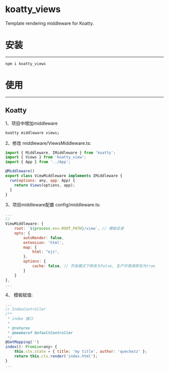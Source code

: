 # koatty_views
Template rendering middleware for Koatty.

# 安装
-----

```
npm i koatty_views
```

# 使用
-----

## Koatty

1、项目中增加middleware

```sh
koatty middleware views;
```

2、修改 middleware/ViewsMiddleware.ts:

```js
import { Middleware, IMiddleware } from 'koatty';
import { Views } from 'koatty_view';
import { App } from '../App';

@Middleware()
export class ViewMiddleware implements IMiddleware {
  run(options: any, app: App) {
    return Views(options, app);
  }
}
```

3、项目middleware配置 config/middleware.ts:

```js
...
// 
ViewMiddleware: {
    root: `${process.env.ROOT_PATH}/view`, // 模板目录
    opts: {
        autoRender: false,
        extension: 'html',
        map: {
            html: "ejs",
        },
        options: {
            cache: false, // 开发模式下修改为false, 生产环境请修改为true
        }
    }
},
...

```

4、 模板赋值:

```js
...
// IndexController
/**
 * index 接口
 *
 * @returns
 * @memberof DefaultController
 */
@GetMapping('')
index(): Promise<any> {
    this.ctx.state = { title: 'my title', author: 'queckezz' };
    return this.ctx.render('index.html');
}
...

```